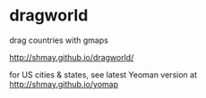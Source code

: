 dragworld
=========

drag countries with gmaps

http://shmay.github.io/dragworld/

for US cities & states, see latest Yeoman version at http://shmay.github.io/yomap
